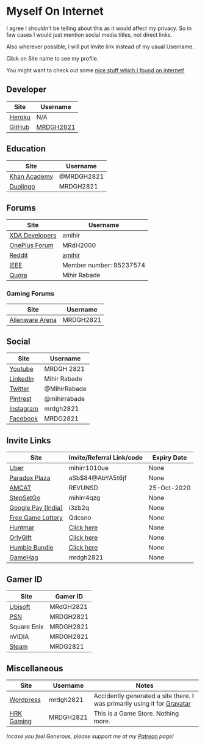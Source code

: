 <!-- @format -->

# Myself On Internet

I agree I shouldn't be telling about this as it would affect my privacy. So in few cases I would just mention social media titles, not direct links.

Also wherever possible, I will put Invite link instead of my usual Username.

Click on Site name to see my profile.

You might want to check out some [nice stuff which I found on internet!](Nice_Stuff_On_Internet.md)

## Developer

| Site                                             | Username                                   |
| ------------------------------------------------ | ------------------------------------------ |
| [Heroku](https://www.heroku.com/home#)           | N/A                                        |
| [GitHub](https://mrdgh2821.github.io/MRDGH2821/) | [MRDGH2821](https://github.com/MRDGH2821/) |

## Education

| Site                                                         | Username   |
| ------------------------------------------------------------ | ---------- |
| [Khan Academy](http://www.khanacademy.org/profile/MRDGH2821) | @MRDGH2821 |
| [Duolingo](https://www.duolingo.com/MRDGH2821)               | MRDGH2821  |

## Forums

| Site                                                                    | Username                                     |
| ----------------------------------------------------------------------- | -------------------------------------------- |
| [XDA Developers](https://forum.xda-developers.com/member.php?u=6224863) | amihir                                       |
| [OnePlus Forum](https://forums.oneplus.com/members/mrdh2000.1474463/)   | MRdH2000                                     |
| [Reddit](https://www.reddit.com/user/amihir)                            | [amihir](https://www.reddit.com/r/MRDC2821/) |
| [IEEE](http://www.ieee.org/)                                            | Member number: 95237574                      |
| [Quora](https://www.quora.com/profile/Mihir-Rabade)                     | Mihir Rabade                                 |

### Gaming Forums

| Site                                                              | Username  |
| ----------------------------------------------------------------- | --------- |
| [Alienware Arena](https://na.alienwarearena.com/member/MRDGH2821) | MRDGH2821 |

## Social

| Site                                               | Username     |
| -------------------------------------------------- | ------------ |
| [Youtube](http://bit.ly/YTmrdgh)                   | MRDGH 2821   |
| [LinkedIn](http://bit.ly/mrdghLI)                  | Mihir Rabade |
| [Twitter](http://bit.ly/mrdghtw)                   | @MihirRabade |
| [Pintrest](https://www.pinterest.com/mihirrabade/) | @mihirrabade |
| [Instagram](http://bit.ly/mrdghig)                 | mrdgh2821    |
| [Facebook](http://bit.ly/mrdghfb)                  | MRDG2821     |

## Invite Links

| Site                                                              | Invite/Referral Link/code                                      | Expiry Date |
| ----------------------------------------------------------------- | -------------------------------------------------------------- | ----------- |
| [Uber](https://www.uber.com/invite/mihirr1010ue)                  | mihirr1010ue                                                   | None        |
| [Paradox Plaza](https://www.paradoxplaza.com/)                    | aSb\$84@AbYA5t6jf                                              | None        |
| [AMCAT](https://www.myamcat.com/)                                 | REVUNSD                                                        | 25-Oct-2020 |
| [StepSetGo](https://app.stepsetgo.com/i/mihirr4qzg)               | mihirr4qzg                                                     | None        |
| [Google Pay (India)](https://g.co/payinvite/i3zb2q)               | i3zb2q                                                         | None        |
| [Free Game Lottery](https://freegamelottery.com?ref=Qdcsno)       | Qdcsno                                                         | None        |
| [Huntmar](https://www.huntmar.com/?mref=MRDG2821)                 | [Click here](https://www.huntmar.com/?mref=MRDG2821)           | None        |
| [OrlyGift](https://www.orlygift.com/invite/8PrjXnlvkr4KWAz4)      | [Click here](https://www.orlygift.com/invite/8PrjXnlvkr4KWAz4) | None        |
| [Humble Bundle](https://www.humblebundle.com/monthly?refc=2H6nrD) | [Click here](https://www.humblebundle.com/monthly?refc=2H6nrD) | None        |
| [GameHag](https://gamehag.com/r/6020403)                          | mrdgh2821                                                      | None        |

## Gamer ID

| Site                                                | Gamer ID  |
| --------------------------------------------------- | --------- |
| [Ubisoft](https://club.ubisoft.com/en-US/)          | MRdGH2821 |
| [PSN](https://my.playstation.com/profile/MRDGH2821) | MRDGH2821 |
| Square Enix                                         | MRDGH2821 |
| nVIDIA                                              | MRDGH2821 |
| [Steam](http://bit.ly/mrdghSTEAM)                   | MRDG2821  |

## Miscellaneous

| Site                                                        | Username  | Notes                                                                                              |
| ----------------------------------------------------------- | --------- | -------------------------------------------------------------------------------------------------- |
| [Wordpress](https://mrdgh2821.wordpress.com/)               | mrdgh2821 | Accidently generated a site there. I was primarily using it for [Gravatar](https://bit.ly/36fl6Ee) |
| [HRK Gaming](https://www.hrkgame.com/en/profile/MRDGH2821/) | MRDGH2821 | This is a Game Store. Nothing more.                                                                |

_Incase you feel Generous, please support me at my [Patreon](https://www.patreon.com/mrdgh2821) page!_
